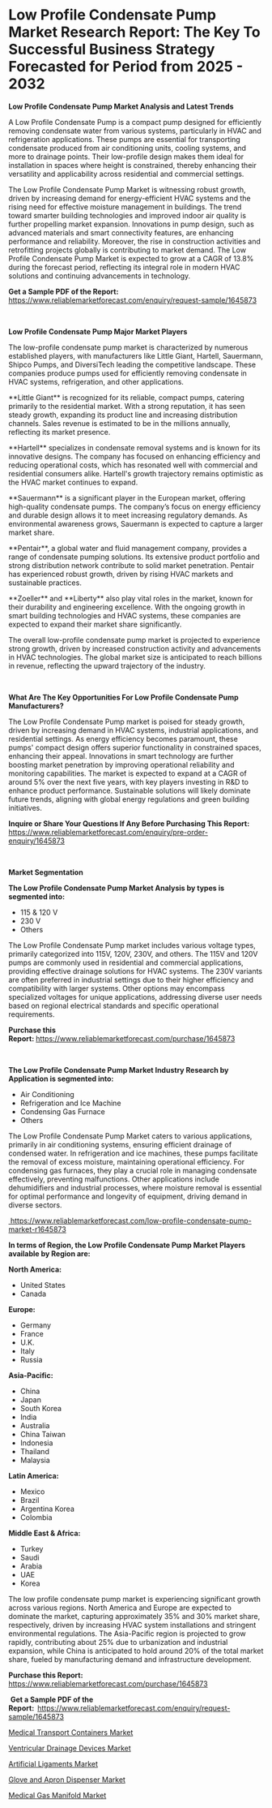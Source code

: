 <p><h1>Low Profile Condensate Pump Market Research Report: The Key To Successful Business Strategy Forecasted for Period from 2025 - 2032</h1></p><p><strong>Low Profile Condensate Pump Market Analysis and Latest Trends</strong></p>
<p><p>A Low Profile Condensate Pump is a compact pump designed for efficiently removing condensate water from various systems, particularly in HVAC and refrigeration applications. These pumps are essential for transporting condensate produced from air conditioning units, cooling systems, and more to drainage points. Their low-profile design makes them ideal for installation in spaces where height is constrained, thereby enhancing their versatility and applicability across residential and commercial settings.</p><p>The Low Profile Condensate Pump Market is witnessing robust growth, driven by increasing demand for energy-efficient HVAC systems and the rising need for effective moisture management in buildings. The trend toward smarter building technologies and improved indoor air quality is further propelling market expansion. Innovations in pump design, such as advanced materials and smart connectivity features, are enhancing performance and reliability. Moreover, the rise in construction activities and retrofitting projects globally is contributing to market demand. The Low Profile Condensate Pump Market is expected to grow at a CAGR of 13.8% during the forecast period, reflecting its integral role in modern HVAC solutions and continuing advancements in technology.</p></p>
<p><strong>Get a Sample PDF of the Report:&nbsp;</strong> <a href="https://www.reliablemarketforecast.com/enquiry/request-sample/1645873?utm_campaign=3445&utm_medium=2&utm_source=Github&utm_content=ia&utm_term=10042025&utm_id=low-profile-condensate-pump">https://www.reliablemarketforecast.com/enquiry/request-sample/1645873</a></p>
<p>&nbsp;</p>
<p><strong>Low Profile Condensate Pump Major Market Players</strong></p>
<p><p>The low-profile condensate pump market is characterized by numerous established players, with manufacturers like Little Giant, Hartell, Sauermann, Shipco Pumps, and DiversiTech leading the competitive landscape. These companies produce pumps used for efficiently removing condensate in HVAC systems, refrigeration, and other applications.</p><p>**Little Giant** is recognized for its reliable, compact pumps, catering primarily to the residential market. With a strong reputation, it has seen steady growth, expanding its product line and increasing distribution channels. Sales revenue is estimated to be in the millions annually, reflecting its market presence.</p><p>**Hartell** specializes in condensate removal systems and is known for its innovative designs. The company has focused on enhancing efficiency and reducing operational costs, which has resonated well with commercial and residential consumers alike. Hartell's growth trajectory remains optimistic as the HVAC market continues to expand.</p><p>**Sauermann** is a significant player in the European market, offering high-quality condensate pumps. The company’s focus on energy efficiency and durable design allows it to meet increasing regulatory demands. As environmental awareness grows, Sauermann is expected to capture a larger market share.</p><p>**Pentair**, a global water and fluid management company, provides a range of condensate pumping solutions. Its extensive product portfolio and strong distribution network contribute to solid market penetration. Pentair has experienced robust growth, driven by rising HVAC markets and sustainable practices.</p><p>**Zoeller** and **Liberty** also play vital roles in the market, known for their durability and engineering excellence. With the ongoing growth in smart building technologies and HVAC systems, these companies are expected to expand their market share significantly.</p><p>The overall low-profile condensate pump market is projected to experience strong growth, driven by increased construction activity and advancements in HVAC technologies. The global market size is anticipated to reach billions in revenue, reflecting the upward trajectory of the industry.</p></p>
<p>&nbsp;</p>
<p><strong>What Are The Key Opportunities For Low Profile Condensate Pump Manufacturers?</strong></p>
<p><p>The Low Profile Condensate Pump market is poised for steady growth, driven by increasing demand in HVAC systems, industrial applications, and residential settings. As energy efficiency becomes paramount, these pumps' compact design offers superior functionality in constrained spaces, enhancing their appeal. Innovations in smart technology are further boosting market penetration by improving operational reliability and monitoring capabilities. The market is expected to expand at a CAGR of around 5% over the next five years, with key players investing in R&D to enhance product performance. Sustainable solutions will likely dominate future trends, aligning with global energy regulations and green building initiatives.</p></p>
<p><strong>Inquire or Share Your Questions If Any Before Purchasing This Report:</strong> <a href="https://www.reliablemarketforecast.com/enquiry/pre-order-enquiry/1645873?utm_campaign=3445&utm_medium=2&utm_source=Github&utm_content=ia&utm_term=10042025&utm_id=low-profile-condensate-pump">https://www.reliablemarketforecast.com/enquiry/pre-order-enquiry/1645873</a></p>
<p>&nbsp;</p>
<p><strong>Market Segmentation</strong></p>
<p><strong>The Low Profile Condensate Pump Market Analysis by types is segmented into:</strong></p>
<p><ul><li>115 & 120 V</li><li>230 V</li><li>Others</li></ul></p>
<p><p>The Low Profile Condensate Pump market includes various voltage types, primarily categorized into 115V, 120V, 230V, and others. The 115V and 120V pumps are commonly used in residential and commercial applications, providing effective drainage solutions for HVAC systems. The 230V variants are often preferred in industrial settings due to their higher efficiency and compatibility with larger systems. Other options may encompass specialized voltages for unique applications, addressing diverse user needs based on regional electrical standards and specific operational requirements.</p></p>
<p><strong>Purchase this Report:&nbsp;</strong><a href="https://www.reliablemarketforecast.com/purchase/1645873?utm_campaign=3445&utm_medium=2&utm_source=Github&utm_content=ia&utm_term=10042025&utm_id=low-profile-condensate-pump">https://www.reliablemarketforecast.com/purchase/1645873</a></p>
<p>&nbsp;</p>
<p><strong>The Low Profile Condensate Pump Market Industry Research by Application is segmented into:</strong></p>
<p><ul><li>Air Conditioning</li><li>Refrigeration and Ice Machine</li><li>Condensing Gas Furnace</li><li>Others</li></ul></p>
<p><p>The Low Profile Condensate Pump Market caters to various applications, primarily in air conditioning systems, ensuring efficient drainage of condensed water. In refrigeration and ice machines, these pumps facilitate the removal of excess moisture, maintaining operational efficiency. For condensing gas furnaces, they play a crucial role in managing condensate effectively, preventing malfunctions. Other applications include dehumidifiers and industrial processes, where moisture removal is essential for optimal performance and longevity of equipment, driving demand in diverse sectors.</p></p>
<p><a href="https://www.reliablemarketforecast.com/low-profile-condensate-pump-market-r1645873?utm_campaign=3445&utm_medium=2&utm_source=Github&utm_content=ia&utm_term=10042025&utm_id=low-profile-condensate-pump">&nbsp;https://www.reliablemarketforecast.com/low-profile-condensate-pump-market-r1645873</a></p>
<p><strong>In terms of Region, the Low Profile Condensate Pump Market Players available by Region are:</strong></p>
<p>
    <p> <strong> North America: </strong>
        <ul>
            <li>United States</li>
            <li>Canada</li>
        </ul>
        </p> 
    <p> <strong> Europe: </strong>
        <ul>
            <li>Germany</li>
            <li>France</li>
            <li>U.K.</li>
            <li>Italy</li>
            <li>Russia</li>
        </ul>
        </p> 
    <p> <strong> Asia-Pacific: </strong>
        <ul>
            <li>China</li>
            <li>Japan</li>
            <li>South Korea</li>
            <li>India</li>
            <li>Australia</li>
            <li>China Taiwan</li>
            <li>Indonesia</li>
            <li>Thailand</li>
            <li>Malaysia</li>
        </ul>
        </p> 
    <p> <strong> Latin America: </strong>
        <ul>
            <li>Mexico</li>
            <li>Brazil</li>
            <li>Argentina Korea</li>
            <li>Colombia</li>
        </ul>
        </p> 
    <p> <strong> Middle East & Africa: </strong>
        <ul>
            <li>Turkey</li>
            <li>Saudi</li>
            <li>Arabia</li>
            <li>UAE</li>
            <li>Korea</li>
        </ul>
    </p>
    </p>
<p><p>The low profile condensate pump market is experiencing significant growth across various regions. North America and Europe are expected to dominate the market, capturing approximately 35% and 30% market share, respectively, driven by increasing HVAC system installations and stringent environmental regulations. The Asia-Pacific region is projected to grow rapidly, contributing about 25% due to urbanization and industrial expansion, while China is anticipated to hold around 20% of the total market share, fueled by manufacturing demand and infrastructure development.</p></p>
<p><strong>Purchase this Report: </strong><a href="https://www.reliablemarketforecast.com/purchase/1645873?utm_campaign=3445&utm_medium=2&utm_source=Github&utm_content=ia&utm_term=10042025&utm_id=low-profile-condensate-pump">https://www.reliablemarketforecast.com/purchase/1645873</a></p>
<p>&nbsp;<strong>Get a Sample PDF of the Report:&nbsp;&nbsp;</strong><a href="https://www.reliablemarketforecast.com/enquiry/request-sample/1645873?utm_campaign=3445&utm_medium=2&utm_source=Github&utm_content=ia&utm_term=10042025&utm_id=low-profile-condensate-pump">https://www.reliablemarketforecast.com/enquiry/request-sample/1645873</a></p>
<p><strong></strong></p>
<p><p><a href="https://www.linkedin.com/pulse/global-medical-transport-containers-market-research-2025-2032-c3vmf?utm_campaign=3445&utm_medium=2&utm_source=Github&utm_content=ia&utm_term=10042025&utm_id=low-profile-condensate-pump">Medical Transport Containers Market</a></p><p><a href="https://www.linkedin.com/pulse/influencing-factors-ventricular-drainage-devices-market-insights-pnzje?utm_campaign=3445&utm_medium=2&utm_source=Github&utm_content=ia&utm_term=10042025&utm_id=low-profile-condensate-pump">Ventricular Drainage Devices Market</a></p><p><a href="https://www.linkedin.com/pulse/artificial-ligaments-market-size-analysis-quantitative-zkcrf?utm_campaign=3445&utm_medium=2&utm_source=Github&utm_content=ia&utm_term=10042025&utm_id=low-profile-condensate-pump">Artificial Ligaments Market</a></p><p><a href="https://www.linkedin.com/pulse/glove-apron-dispenser-market-insight-financial-status-size-zzqbf?utm_campaign=3445&utm_medium=2&utm_source=Github&utm_content=ia&utm_term=10042025&utm_id=low-profile-condensate-pump">Glove and Apron Dispenser Market</a></p><p><a href="https://www.linkedin.com/pulse/comprehensive-overview-medical-gas-manifold-market-2025-2032-aemee?utm_campaign=3445&utm_medium=2&utm_source=Github&utm_content=ia&utm_term=10042025&utm_id=low-profile-condensate-pump">Medical Gas Manifold Market</a></p></p>